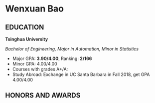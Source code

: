 # Wenxuan Bao

## EDUCATION

**Tsinghua University**

*Bachelor of Engineering, Major in Automation, Minor in Statistics*

- Major GPA: **3.90/4.00**, Ranking: **2/166**
- Minor GPA: 4.00/4.00
- Courses with grades A+/A: 
- Study Abroad: Exchange in UC Santa Barbara in Fall 2018, get GPA 4.00/4.00

## HONORS AND AWARDS

